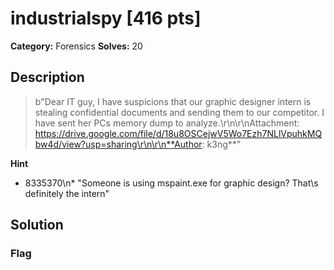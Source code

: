 # industrialspy [416 pts]

**Category:** Forensics
**Solves:** 20

## Description
>b"Dear IT guy, I have suspicions that our graphic designer intern is stealing confidential documents and sending them to our competitor. I have sent her PCs memory dump to analyze.\r\n\r\nAttachment: https://drive.google.com/file/d/18u8OSCejwV5Wo7Ezh7NLlVpuhkMQbw4d/view?usp=sharing\r\n\r\n**Author: k3ng**"

**Hint**
* 8335370\n* "Someone is using mspaint.exe for graphic design? That\s definitely the intern"

## Solution

### Flag

